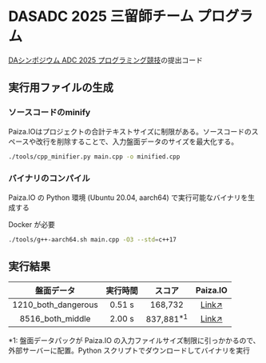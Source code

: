 # DASADC 2025 三留師チーム プログラム
[DAシンポジウム ADC 2025 プログラミング競技](https://dasadc.github.io/adc2025/programming.html)の提出コード

## 実行用ファイルの生成
### ソースコードのminify

Paiza.IOはプロジェクトの合計テキストサイズに制限がある。ソースコードのスペースや改行を削除することで、入力盤面データのサイズを最大化する。

```bash
./tools/cpp_minifier.py main.cpp -o minified.cpp
```

### バイナリのコンパイル
Paiza.IO の Python 環境 (Ubuntu 20.04, aarch64) で実行可能なバイナリを生成する

Docker が必要

```bash
./tools/g++-aarch64.sh main.cpp -O3 --std=c++17
```

## 実行結果
|盤面データ|実行時間|スコア|Paiza.IO|
|:-:|:-:|:-:|:-:|
|1210_both_dangerous|0.51 s|168,732|[Link↗](https://paiza.io/projects/4KNdhAuXG0btu4KtwJpgIQ)|
|8516_both_middle|2.00 s|837,881<sup>*1</sup>|[Link↗](https://paiza.io/projects/8tkIim70mUrI-UIyjmtlzQ)|

*1: 盤面データパックが Paiza.IO の入力ファイルサイズ制限に引っかかるので、外部サーバーに配置。Python スクリプトでダウンロードしてバイナリを実行
